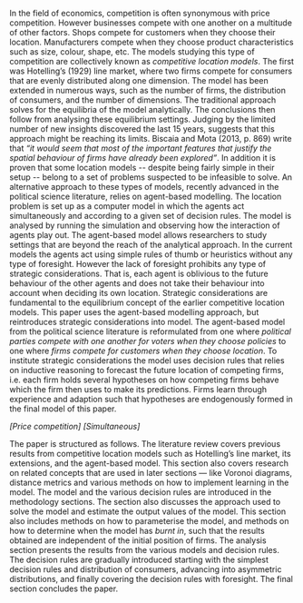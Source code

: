 In the field of economics, competition is often synonymous with price competition. However businesses compete with one another on a multitude of other factors. Shops compete for customers when they choose their location. Manufacturers compete when they choose product characteristics such as size, colour, shape, etc. The models studying this type of competition are collectively known as *competitive location models*. The first was Hotelling’s (1929) line market, where two firms compete for consumers that are evenly distributed along one dimension. The model has been extended in numerous ways, such as the number of firms, the distribution of consumers, and the number of dimensions. The traditional approach solves for the equilibria of the model analytically. The conclusions then follow from analysing these equilibrium settings. Judging by the limited number of new insights discovered the last 15 years, suggests that this approach might be reaching its limits. Biscaia and Mota (2013, p. 869) write that *“it would seem that most of the important features that justify the spatial behaviour of firms have already been explored”*. In addition it is proven that some location models -- despite being fairly simple in their setup -- belong to a set of problems suspected to be infeasible to solve. An alternative approach to these types of models, recently advanced in the political science literature, relies on agent-based modelling. The location problem is set up as a computer model in which the agents act simultaneously and according to a given set of decision rules. The model is analysed by running the simulation and observing how the interaction of agents play out. The agent-based model allows researchers to study settings that are beyond the reach of the analytical approach. In the current models the agents act using simple rules of thumb or heuristics without any type of foresight. However the lack of foresight prohibits any type of strategic considerations. That is, each agent is oblivious to the future behaviour of the other agents and does not take their behaviour into account when deciding its own location. Strategic considerations are fundamental to the equilibrium concept of the earlier competitive location models. This paper uses the agent-based modelling approach, but reintroduces strategic considerations into model. The agent-based model from the political science literature is reformulated from one where *political parties compete with one another for voters when they choose policies* to one where *firms compete for customers when they choose location*. To institute strategic considerations the model uses decision rules that relies on inductive reasoning to forecast the future location of competing firms, i.e. each firm holds several hypotheses on how competing firms behave which the firm then uses to make its predictions. Firms learn through experience and adaption such that hypotheses are endogenously formed in the final model of this paper.

_[Price competition]_
_[Simultaneous]_

The paper is structured as follows. The literature review covers previous results from competitive location models such as Hotelling’s line market, its extensions, and the agent-based model. This section also covers research on related concepts that are used in later sections — like Voronoi diagrams, distance metrics and various methods on how to implement learning in the model. The model and the various decision rules are introduced in the methodology sections. The section also discusses the approach used to solve the model and estimate the output values of the model. This section also includes methods on how to parameterise the model, and methods on how to determine when the model has *burnt in*, such that the results obtained are independent of the initial position of firms. The analysis section presents the results from the various models and decision rules. The decision rules are gradually introduced starting with the simplest decision rules and distribution of consumers, advancing into asymmetric distributions, and finally covering the decision rules with foresight. The final section concludes the paper.